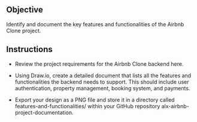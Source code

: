 ## Objective

Identify and document the key features and functionalities of the Airbnb Clone project.

## Instructions

- Review the project requirements for the Airbnb Clone backend here.

- Using Draw.io, create a detailed document that lists all the features and functionalities the backend needs to support. This should include user authentication, property management, booking system, and payments.

- Export your design as a PNG file and store it in a directory called features-and-functionalities/ within your GitHub repository alx-airbnb-project-documentation.
